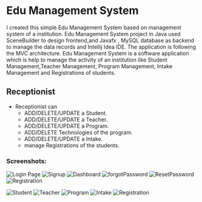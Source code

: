 # Edu Management System
 I created this simple Edu Management System based on management system of a institution.
Edu Management System project in Java used SceneBuilder to design frontend,and Javafx ,
 MySQL database as backend to manage the data records and Intellij Idea IDE. 
 The application is following the MVC architecture.
Edu Management System is a software application which is help to manage the activity of an institution
like Student Management,Teacher Management, Program Management, Intake Management and Registrations of students.

## Receptionist
 + Receptionist can 
	- ADD/DELETE/UPDATE a Student.
	- ADD/DELETE/UPDATE a Teacher.
	- ADD/DELETE/UPDATE a Program. 
	- ADD/DELETE Technologies of the program.
	- ADD/DELETE/UPDATE a Intake.
	- manage Registrations of the students.
### Screenshots:
![Login Page](https://github.com/user-attachments/assets/7d582a3b-8b4c-4329-80ce-86c03f5144d7)
![Signup](https://github.com/user-attachments/assets/362e60b2-0b24-421c-ac4b-4ff798247127)
![Dashboard](https://github.com/user-attachments/assets/b043b44b-9188-481c-8991-de8a5fe75be8)
![forgotPassword](https://github.com/user-attachments/assets/093de2c9-a715-4ddc-a8f7-de159bd0be3a)
![ResetPassword](https://github.com/user-attachments/assets/5e265416-6a4b-45ac-afd8-02513eac5a71)
![Registration](https://github.com/user-attachments/assets/61529210-b850-4b04-b3c0-15792fb81380)

![Student](https://github.com/user-attachments/assets/08a359cf-96e6-49a1-b225-a5fd4debf2c7)
![Teacher](https://github.com/user-attachments/assets/35dce8b1-65f5-4b78-93e6-ff8ab5aa5a30)
![Program](https://github.com/user-attachments/assets/84309d12-0730-4755-baf9-8bc02d9a134a)
![Intake](https://github.com/user-attachments/assets/2652e23b-0b32-4e8a-bce1-cd2aa5779672)
![Registration](https://github.com/user-attachments/assets/60ce6b76-2b84-4739-b61a-c58a9430dc7e)


